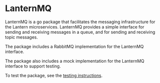 # LanternMQ

LanternMQ is a go package that facilitates the messaging infrastructure for the Lantern microservices. LanternMQ provides a simple interface for sending and receiving messages in a queue, and for sending and receiving topic messages.

The package includes a RabbitMQ implementation for the LanternMQ interface.

The package also includes a mock implementation for the LanternMQ interface to support testing.

To test the package, see the [testing instructions](test/README.md).